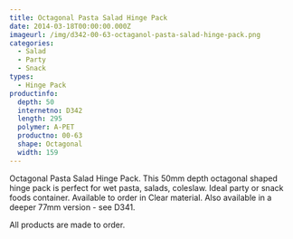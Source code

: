 ```yaml
---
title: Octagonal Pasta Salad Hinge Pack
date: 2014-03-18T00:00:00.000Z
imageurl: /img/d342-00-63-octaganol-pasta-salad-hinge-pack.png
categories:
  - Salad
  - Party
  - Snack
types:
  - Hinge Pack
productinfo:
  depth: 50
  internetno: D342
  length: 295
  polymer: A-PET
  productno: 00-63
  shape: Octagonal
  width: 159
---
```

Octagonal Pasta Salad Hinge Pack. This 50mm depth octagonal shaped hinge pack is perfect for wet pasta, salads, coleslaw. Ideal party or snack foods container. Available to order in Clear material. Also available in a deeper 77mm version - see D341.

All products are made to order.
